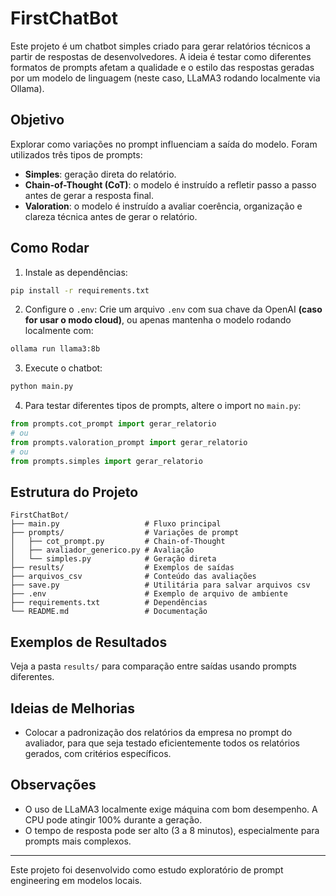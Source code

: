 # FirstChatBot

Este projeto é um chatbot simples criado para gerar relatórios técnicos a partir de respostas de desenvolvedores. A ideia é testar como diferentes formatos de prompts afetam a qualidade e o estilo das respostas geradas por um modelo de linguagem (neste caso, LLaMA3 rodando localmente via Ollama).

## Objetivo

Explorar como variações no prompt influenciam a saída do modelo. Foram utilizados três tipos de prompts:

- **Simples**: geração direta do relatório.
- **Chain-of-Thought (CoT)**: o modelo é instruído a refletir passo a passo antes de gerar a resposta final.
- **Valoration**: o modelo é instruído a avaliar coerência, organização e clareza técnica antes de gerar o relatório.

## Como Rodar

1. Instale as dependências:
```bash
pip install -r requirements.txt
```

2. Configure o `.env`:
Crie um arquivo `.env` com sua chave da OpenAI **(caso for usar o modo cloud)**, ou apenas mantenha o modelo rodando localmente com:
```bash
ollama run llama3:8b
```

3. Execute o chatbot:
```bash
python main.py
```

4. Para testar diferentes tipos de prompts, altere o import no `main.py`:
```python
from prompts.cot_prompt import gerar_relatorio
# ou
from prompts.valoration_prompt import gerar_relatorio
# ou
from prompts.simples import gerar_relatorio
```

## Estrutura do Projeto

```
FirstChatBot/
├── main.py                   # Fluxo principal
├── prompts/                  # Variações de prompt
│   ├── cot_prompt.py         # Chain-of-Thought
│   ├── avaliador_generico.py # Avaliação
│   └── simples.py            # Geração direta
├── results/                  # Exemplos de saídas
├── arquivos_csv              # Conteúdo das avaliações
├── save.py                   # Utilitária para salvar arquivos csv
├── .env                      # Exemplo de arquivo de ambiente
├── requirements.txt          # Dependências
└── README.md                 # Documentação
```

## Exemplos de Resultados

Veja a pasta `results/` para comparação entre saídas usando prompts diferentes.

## Ideias de Melhorias

- Colocar a padronização dos relatórios da empresa no prompt do avaliador, para que seja testado eficientemente todos os relatórios gerados, com critérios específicos.

## Observações

- O uso de LLaMA3 localmente exige máquina com bom desempenho. A CPU pode atingir 100% durante a geração.
- O tempo de resposta pode ser alto (3 a 8 minutos), especialmente para prompts mais complexos.

---

Este projeto foi desenvolvido como estudo exploratório de prompt engineering em modelos locais.

